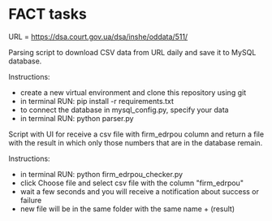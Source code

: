 # FACT tasks

URL = https://dsa.court.gov.ua/dsa/inshe/oddata/511/

Parsing script to download CSV data from URL daily and save it to MySQL database.

Instructions:
* сreate a new virtual environment and clone this repository using git
* in terminal RUN: pip install -r requirements.txt
* to connect the database in mysql_config.py, specify your data
* in terminal RUN: python parser.py



Script with UI for receive a csv file with firm_edrpou column and return a file with the result in which only those numbers that are in the database remain.

Instructions:
* in terminal RUN: python firm_edrpou_checker.py
* click Choose file and select csv file with the column "firm_edrpou"
* wait a few seconds and you will receive a notification about success or failure
* new file will be in the same folder with the same name + (result)
